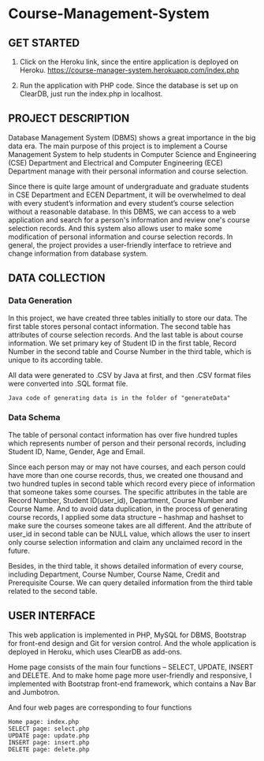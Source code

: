 # Course-Management-System

## GET STARTED

1. Click on the Heroku link, since the entire application is deployed on Heroku.
    https://course-manager-system.herokuapp.com/index.php

2. Run the application with PHP code. Since the database is set up on ClearDB, just run the index.php in localhost.

## PROJECT DESCRIPTION

Database Management System (DBMS) shows a great importance in the big data era. The main purpose of this project is to implement a Course Management System to help students in Computer Science and Engineering (CSE) Department and Electrical and Computer Engineering (ECE) Department manage with their personal information and course selection.

Since there is quite large amount of undergraduate and graduate students in CSE Department and ECEN Department, it will be overwhelmed to deal with every student’s information and every student’s course selection without a reasonable database. In this DBMS, we can access to a web application and search for a person's information and review one's course selection records. And this system also allows user to make some modification of personal information and course selection records. In general, the project provides a user-friendly interface to retrieve and change information from database system. 

## DATA COLLECTION

### Data Generation

In this project, we have created three tables initially to store our data. The first table stores personal contact information. The second table has attributes of course selection records. And the last table is about course information. We set primary key of Student ID in the first table, Record Number in the second table and Course Number in the third table, which is unique to its according table.

All data were generated to .CSV by Java at first, and then .CSV format files were converted into .SQL format file. 

```
Java code of generating data is in the folder of "generateData"
```

### Data Schema

The table of personal contact information has over five hundred tuples which represents number of person and their personal records, including Student ID, Name, Gender, Age and Email. 

Since each person may or may not have courses, and each person could have more than one course records, thus, we created one thousand and two hundred tuples in second table which record every piece of information that someone takes some courses. The specific attributes in the table are Record Number, Student ID(user_id), Department, Course Number and Course Name. And to avoid data duplication, in the process of generating course records, I applied some data structure – hashmap and hashset to make sure the courses someone takes are all different. And the attribute of user_id in second table can be NULL value, which allows the user to insert only course selection information and claim any unclaimed record in the future. 

Besides, in the third table, it shows detailed information of every course, including Department, Course Number, Course Name, Credit and Prerequisite Course. We can query detailed information from the third table related to the second table. 


## USER INTERFACE

This web application is implemented in PHP, MySQL for DBMS, Bootstrap for front-end design and Git for version control. And the whole application is deployed in Heroku, which uses ClearDB as add-ons.

Home page consists of the main four functions – SELECT, UPDATE, INSERT and DELETE. And to make home page more user-friendly and responsive, I implemented with Bootstrap front-end framework, which contains a Nav Bar and Jumbotron.

And four web pages are corresponding to four functions

```
Home page: index.php
SELECT page: select.php
UPDATE page: update.php
INSERT page: insert.php
DELETE page: delete.php
```

